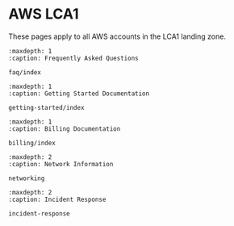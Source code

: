 # AWS LCA1

These pages apply to all AWS accounts in the LCA1 landing zone.

```{toctree}
:maxdepth: 1
:caption: Frequently Asked Questions

faq/index

```

```{toctree}
:maxdepth: 1
:caption: Getting Started Documentation

getting-started/index

```

```{toctree}
:maxdepth: 1
:caption: Billing Documentation

billing/index

```

```{toctree}
:maxdepth: 2
:caption: Network Information

networking

```

```{toctree}
:maxdepth: 2
:caption: Incident Response

incident-response

```
